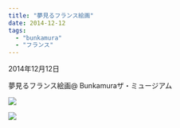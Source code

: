 ```yaml
---
title: "夢見るフランス絵画"
date: 2014-12-12
tags: 
  - "bunkamura"
  - "フランス"
---
```


2014年12月12日

夢見るフランス絵画@ Bunkamuraザ・ミュージアム

![](images/image-65.jpg)

![](images/image-66.jpg)
